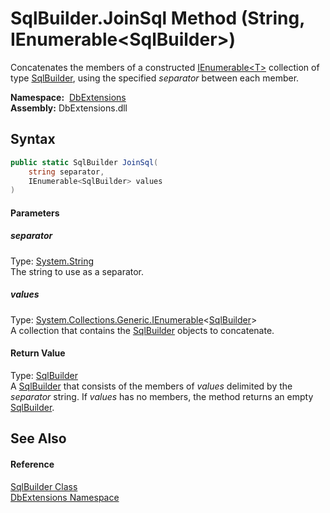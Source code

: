 SqlBuilder.JoinSql Method (String, IEnumerable&lt;SqlBuilder>)
==============================================================
Concatenates the members of a constructed [IEnumerable&lt;T>][1] collection of type [SqlBuilder][2], using the specified *separator* between each member.

  **Namespace:**  [DbExtensions][3]  
  **Assembly:** DbExtensions.dll

Syntax
------

```csharp
public static SqlBuilder JoinSql(
	string separator,
	IEnumerable<SqlBuilder> values
)
```

#### Parameters

##### *separator*
Type: [System.String][4]  
The string to use as a separator.

##### *values*
Type: [System.Collections.Generic.IEnumerable][1]&lt;[SqlBuilder][2]>  
A collection that contains the [SqlBuilder][2] objects to concatenate.

#### Return Value
Type: [SqlBuilder][2]  
 A [SqlBuilder][2] that consists of the members of *values* delimited by the *separator* string. If *values* has no members, the method returns an empty [SqlBuilder][2]. 

See Also
--------

#### Reference
[SqlBuilder Class][2]  
[DbExtensions Namespace][3]  

[1]: http://msdn.microsoft.com/en-us/library/9eekhta0
[2]: README.md
[3]: ../README.md
[4]: http://msdn.microsoft.com/en-us/library/s1wwdcbf
